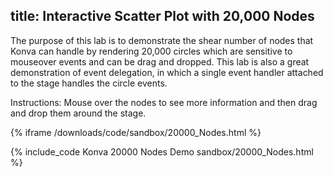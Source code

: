 title: Interactive Scatter Plot with 20,000 Nodes
---

The purpose of this lab is to demonstrate the shear number of nodes that Konva can handle by rendering 20,000 circles which are sensitive to mouseover events and can be drag and dropped.  This lab is also a great demonstration of event delegation, in which a single event handler attached to the stage handles the circle events.

Instructions: Mouse over the nodes to see more information and then drag and drop them around the stage.

{% iframe /downloads/code/sandbox/20000_Nodes.html %}

{% include_code Konva 20000 Nodes Demo sandbox/20000_Nodes.html %}
